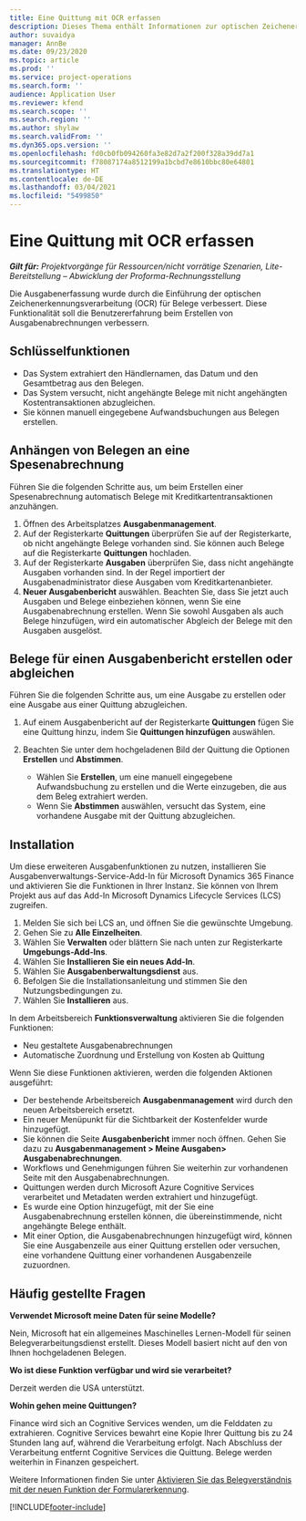 ```yaml
---
title: Eine Quittung mit OCR erfassen
description: Dieses Thema enthält Informationen zur optischen Zeichenerkennung (OCR) für Quittungen.
author: suvaidya
manager: AnnBe
ms.date: 09/23/2020
ms.topic: article
ms.prod: ''
ms.service: project-operations
ms.search.form: ''
audience: Application User
ms.reviewer: kfend
ms.search.scope: ''
ms.search.region: ''
ms.author: shylaw
ms.search.validFrom: ''
ms.dyn365.ops.version: ''
ms.openlocfilehash: fd0cb0fb094260fa3e82d7a2f200f328a39dd7a1
ms.sourcegitcommit: f78087174a8512199a1bcbd7e8610bbc80e64801
ms.translationtype: HT
ms.contentlocale: de-DE
ms.lasthandoff: 03/04/2021
ms.locfileid: "5499850"
---
```

# <a name="capture-a-receipt-using-ocr"></a>Eine Quittung mit OCR erfassen

_**Gilt für:** Projektvorgänge für Ressourcen/nicht vorrätige Szenarien, Lite-Bereitstellung – Abwicklung der Proforma-Rechnungsstellung_

Die Ausgabenerfassung wurde durch die Einführung der optischen Zeichenerkennungsverarbeitung (OCR) für Belege verbessert. Diese Funktionalität soll die Benutzererfahrung beim Erstellen von Ausgabenabrechnungen verbessern.

## <a name="key-features"></a>Schlüsselfunktionen

- Das System extrahiert den Händlernamen, das Datum und den Gesamtbetrag aus den Belegen.
- Das System versucht, nicht angehängte Belege mit nicht angehängten Kostentransaktionen abzugleichen.
- Sie können manuell eingegebene Aufwandsbuchungen aus Belegen erstellen.

## <a name="attach-receipts-to-an-expense-report"></a>Anhängen von Belegen an eine Spesenabrechnung

Führen Sie die folgenden Schritte aus, um beim Erstellen einer Spesenabrechnung automatisch Belege mit Kreditkartentransaktionen anzuhängen.

  1. Öffnen des Arbeitsplatzes **Ausgabenmanagement**.
  2. Auf der Registerkarte **Quittungen** überprüfen Sie auf der Registerkarte, ob nicht angehängte Belege vorhanden sind. Sie können auch Belege auf die Registerkarte **Quittungen** hochladen.
  3. Auf der Registerkarte **Ausgaben** überprüfen Sie, dass  nicht angehängte Ausgaben vorhanden sind. In der Regel importiert der Ausgabenadministrator diese Ausgaben vom Kreditkartenanbieter.
  4. **Neuer Ausgabenbericht** auswählen. Beachten Sie, dass Sie jetzt auch Ausgaben und Belege einbeziehen können, wenn Sie eine Ausgabenabrechnung erstellen. Wenn Sie sowohl Ausgaben als auch Belege hinzufügen, wird ein automatischer Abgleich der Belege mit den Ausgaben ausgelöst.

## <a name="create-or-match-receipts-to-an-expense-report"></a>Belege für einen Ausgabenbericht erstellen oder abgleichen
Führen Sie die folgenden Schritte aus, um eine Ausgabe zu erstellen oder eine Ausgabe aus einer Quittung abzugleichen.

  1. Auf einem Ausgabenbericht auf der Registerkarte **Quittungen** fügen Sie eine Quittung hinzu, indem Sie **Quittungen hinzufügen** auswählen.
  2. Beachten Sie unter dem hochgeladenen Bild der Quittung die Optionen **Erstellen** und **Abstimmen**.

      - Wählen Sie **Erstellen**, um eine manuell eingegebene Aufwandsbuchung zu erstellen und die Werte einzugeben, die aus dem Beleg extrahiert werden.
      - Wenn Sie **Abstimmen** auswählen, versucht das System, eine vorhandene Ausgabe mit der Quittung abzugleichen.

## <a name="installation"></a>Installation

Um diese erweiteren Ausgabenfunktionen zu nutzen, installieren Sie Ausgabenverwaltungs-Service-Add-In für Microsoft Dynamics 365 Finance und aktivieren Sie die Funktionen in Ihrer Instanz. Sie können von Ihrem Projekt aus auf das Add-In Microsoft Dynamics Lifecycle Services (LCS) zugreifen.

1. Melden Sie sich bei LCS an, und öffnen Sie die gewünschte Umgebung.
2. Gehen Sie zu **Alle Einzelheiten**.
3. Wählen Sie **Verwalten** oder blättern Sie nach unten zur Registerkarte **Umgebungs-Add-Ins**.
4. Wählen Sie **Installieren Sie ein neues Add-In**.
5. Wählen Sie **Ausgabenberwaltungsdienst** aus.
6. Befolgen Sie die Installationsanleitung und stimmen Sie den Nutzungsbedingungen zu.
7. Wählen Sie **Installieren** aus.

In dem Arbeitsbereich **Funktionsverwaltung** aktivieren Sie die folgenden Funktionen:

- Neu gestaltete Ausgabenabrechnungen
- Automatische Zuordnung und Erstellung von Kosten ab Quittung

Wenn Sie diese Funktionen aktivieren, werden die folgenden Aktionen ausgeführt:

- Der bestehende Arbeitsbereich **Ausgabenmanagement** wird durch den neuen Arbeitsbereich ersetzt.
- Ein neuer Menüpunkt für die Sichtbarkeit der Kostenfelder wurde hinzugefügt.
- Sie können die Seite **Ausgabenbericht** immer noch öffnen. Gehen Sie dazu zu **Ausgabenmanagement > Meine Ausgaben> Ausgabenabrechnungen**.
- Workflows und Genehmigungen führen Sie weiterhin zur vorhandenen Seite mit den Ausgabenabrechnungen.
- Quittungen werden durch Microsoft Azure Cognitive Services verarbeitet und Metadaten werden extrahiert und hinzugefügt.
- Es wurde eine Option hinzugefügt, mit der Sie eine Ausgabenabrechnung erstellen können, die übereinstimmende, nicht angehängte Belege enthält.
- Mit einer Option, die Ausgabenabrechnungen hinzugefügt wird, können Sie eine Ausgabenzeile aus einer Quittung erstellen oder versuchen, eine vorhandene Quittung einer vorhandenen Ausgabenzeile zuzuordnen.

## <a name="frequently-asked-questions"></a>Häufig gestellte Fragen

**Verwendet Microsoft meine Daten für seine Modelle?**

Nein, Microsoft hat ein allgemeines Maschinelles Lernen-Modell für seinen Belegverarbeitungsdienst erstellt. Dieses Modell basiert nicht auf den von Ihnen hochgeladenen Belegen.

**Wo ist diese Funktion verfügbar und wird sie verarbeitet?**

Derzeit werden die USA unterstützt.

**Wohin gehen meine Quittungen?**

Finance wird sich an Cognitive Services wenden, um die Felddaten zu extrahieren. Cognitive Services bewahrt eine Kopie Ihrer Quittung bis zu 24 Stunden lang auf, während die Verarbeitung erfolgt. Nach Abschluss der Verarbeitung entfernt Cognitive Services die Quittung. Belege werden weiterhin in Finanzen gespeichert.

Weitere Informationen finden Sie unter [Aktivieren Sie das Belegverständnis mit der neuen Funktion der Formularerkennung](https://azure.microsoft.com/blog/enable-receipt-understanding-with-form-recognizer-s-new-capability/).


[!INCLUDE[footer-include](../includes/footer-banner.md)]
